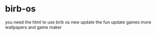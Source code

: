 # birb-os
you need the html to use birb os
new update the fun update games more wallpapers and game maker
